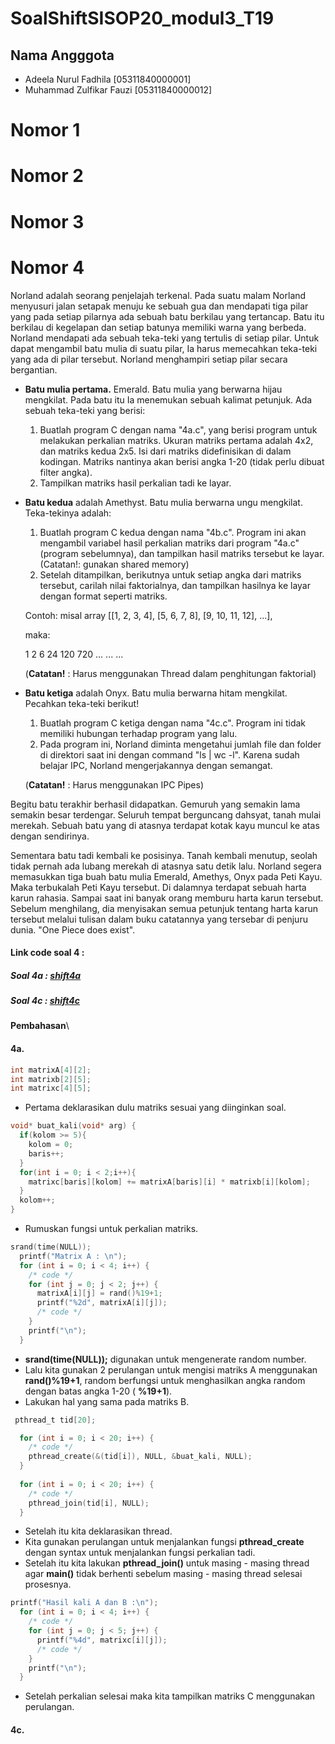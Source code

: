 # SoalShiftSISOP20_modul3_T19

## Nama Angggota

- Adeela Nurul Fadhila [05311840000001]
- Muhammad Zulfikar Fauzi [05311840000012]

# Nomor 1

# Nomor 2

# Nomor 3

# Nomor 4

Norland adalah seorang penjelajah terkenal. Pada suatu malam Norland menyusuri
jalan setapak menuju ke sebuah gua dan mendapati tiga pilar yang pada setiap
pilarnya ada sebuah batu berkilau yang tertancap. Batu itu berkilau di kegelapan dan
setiap batunya memiliki warna yang berbeda.
Norland mendapati ada sebuah teka-teki yang tertulis di setiap pilar. Untuk dapat
mengambil batu mulia di suatu pilar, Ia harus memecahkan teka-teki yang ada di
pilar tersebut. Norland menghampiri setiap pilar secara bergantian.

- __Batu mulia pertama.__ Emerald. Batu mulia yang berwarna hijau mengkilat. Pada
batu itu Ia menemukan sebuah kalimat petunjuk. Ada sebuah teka-teki yang berisi:

  1. Buatlah program C dengan nama "4a.c", yang berisi program untuk
melakukan perkalian matriks. Ukuran matriks pertama adalah 4x2, dan
matriks kedua 2x5. Isi dari matriks didefinisikan di dalam kodingan. Matriks
nantinya akan berisi angka 1-20 (tidak perlu dibuat filter angka).
  2. Tampilkan matriks hasil perkalian tadi ke layar.
  
- __Batu kedua__ adalah Amethyst. Batu mulia berwarna ungu mengkilat. Teka-tekinya
adalah:

  1. Buatlah program C kedua dengan nama "4b.c". Program ini akan
mengambil variabel hasil perkalian matriks dari program "4a.c" (program
sebelumnya), dan tampilkan hasil matriks tersebut ke layar.
(Catatan!: gunakan shared memory)
  2. Setelah ditampilkan, berikutnya untuk setiap angka dari matriks
tersebut, carilah nilai faktorialnya, dan tampilkan hasilnya ke layar dengan format seperti matriks.

    Contoh: misal array [[1, 2, 3, 4], [5, 6, 7, 8], [9, 10, 11, 12], ...],

    maka:

    1 2 6 24
    120 720 ... ...
    ...

    (__Catatan!__ : Harus menggunakan Thread dalam penghitungan faktorial)

- __Batu ketiga__ adalah Onyx. Batu mulia berwarna hitam mengkilat. Pecahkan
teka-teki berikut!

  1. Buatlah program C ketiga dengan nama "4c.c". Program ini tidak
memiliki hubungan terhadap program yang lalu.
  2. Pada program ini, Norland diminta mengetahui jumlah file dan
folder di direktori saat ini dengan command "ls | wc -l". Karena sudah belajar
IPC, Norland mengerjakannya dengan semangat.

  (__Catatan!__ : Harus menggunakan IPC Pipes)

Begitu batu terakhir berhasil didapatkan. Gemuruh yang semakin lama semakin
besar terdengar. Seluruh tempat berguncang dahsyat, tanah mulai merekah. Sebuah
batu yang di atasnya terdapat kotak kayu muncul ke atas dengan sendirinya.

Sementara batu tadi kembali ke posisinya. Tanah kembali menutup, seolah tidak
pernah ada lubang merekah di atasnya satu detik lalu.
Norland segera memasukkan tiga buah batu mulia Emerald, Amethys, Onyx pada
Peti Kayu. Maka terbukalah Peti Kayu tersebut. Di dalamnya terdapat sebuah harta
karun rahasia. Sampai saat ini banyak orang memburu harta karun tersebut.
Sebelum menghilang, dia menyisakan semua petunjuk tentang harta karun tersebut
melalui tulisan dalam buku catatannya yang tersebar di penjuru dunia. "One Piece
does exist".

#### Link code soal 4 :

##### Soal 4a : [shift4a](https://github.com/bawangcode/SoalShiftSISOP20_modul3_T19/blob/master/soal4/soal4a.c)

##### Soal 4c : [shift4c](https://github.com/bawangcode/SoalShiftSISOP20_modul3_T19/blob/master/soal4/soal4c.c)

**Pembahasan**\

#### 4a.
``` c
int matrixA[4][2];
int matrixb[2][5];
int matrixc[4][5];
```
- Pertama deklarasikan dulu matriks sesuai yang diinginkan soal.
``` c
void* buat_kali(void* arg) {
  if(kolom >= 5){
    kolom = 0;
    baris++;
  }
  for(int i = 0; i < 2;i++){
    matrixc[baris][kolom] += matrixA[baris][i] * matrixb[i][kolom];
  }
  kolom++;
}
```
- Rumuskan fungsi untuk perkalian matriks.
``` c
srand(time(NULL));
  printf("Matrix A : \n");
  for (int i = 0; i < 4; i++) {
    /* code */
    for (int j = 0; j < 2; j++) {
      matrixA[i][j] = rand()%19+1;
      printf("%2d", matrixA[i][j]);
      /* code */
    }
    printf("\n");
  }
```
- __srand(time(NULL));__ digunakan untuk mengenerate random number.
- Lalu kita gunakan 2 perulangan untuk mengisi matriks A menggunakan __rand()%19+1__, random berfungsi untuk menghasilkan angka random dengan batas angka 1-20 ( __%19+1__).
- Lakukan hal yang sama pada matriks B.
``` c
 pthread_t tid[20];

  for (int i = 0; i < 20; i++) {
    /* code */
    pthread_create(&(tid[i]), NULL, &buat_kali, NULL);
  }
  
  for (int i = 0; i < 20; i++) {
    /* code */
    pthread_join(tid[i], NULL);
  }
```
- Setelah itu kita deklarasikan thread.
- Kita gunakan perulangan untuk menjalankan fungsi __pthread_create__ dengan syntax untuk menjalankan fungsi perkalian tadi.
- Setelah itu kita lakukan __pthread_join()__ untuk masing - masing thread agar __main()__ tidak berhenti sebelum masing - masing thread selesai prosesnya.
``` c
printf("Hasil kali A dan B :\n");
  for (int i = 0; i < 4; i++) {
    /* code */
    for (int j = 0; j < 5; j++) {
      printf("%4d", matrixc[i][j]);
      /* code */
    }
    printf("\n");
  }
```
- Setelah perkalian selesai maka kita tampilkan matriks C menggunakan perulangan.

#### 4c.
